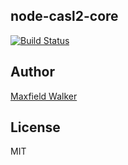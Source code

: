 ## node-casl2-core
[![Build Status](https://travis-ci.org/MaxfieldWalker/node-casl2-core.svg?branch=master)](https://travis-ci.org/MaxfieldWalker/node-casl2-core)


## Author
[Maxfield Walker](https://github.com/MaxfieldWalker)

## License
MIT
